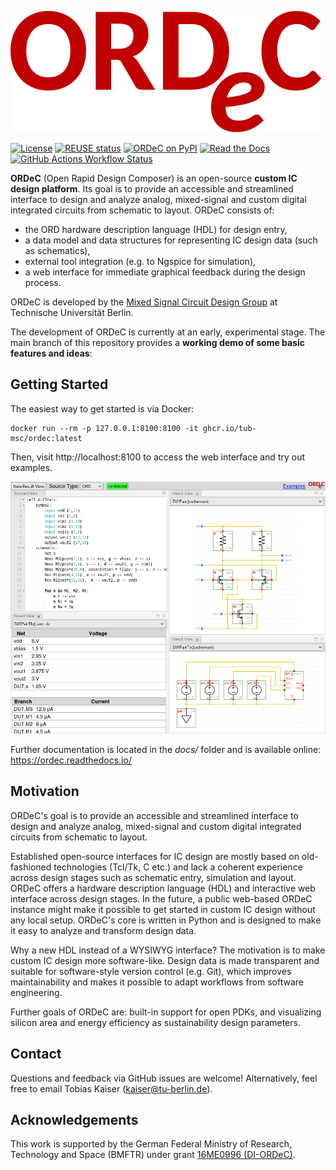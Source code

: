 ![ORDeC](docs/ordec_logo.svg)

[![License](https://img.shields.io/badge/License-Apache%202.0-blue.svg)](https://opensource.org/licenses/Apache-2.0)
[![REUSE status](https://api.reuse.software/badge/github.com/tub-msc/ordec)](https://api.reuse.software/info/github.com/tub-msc/ordec)
[![ORDeC on PyPI](https://img.shields.io/pypi/v/ordec.svg)](https://pypi.python.org/pypi/ordec)
[![Read the Docs](https://img.shields.io/readthedocs/ordec)](https://ordec.readthedocs.io)
[![GitHub Actions Workflow Status](https://img.shields.io/github/actions/workflow/status/tub-msc/ordec/tests.yaml?label=tests)](https://github.com/tub-msc/ordec/actions/workflows/tests.yaml)

**ORDeC** (Open Rapid Design Composer) is an open-source **custom IC design platform**. Its goal is to provide an accessible and streamlined interface to design and analyze analog, mixed-signal and custom digital integrated circuits from schematic to layout. ORDeC consists of:

- the ORD hardware description language (HDL) for design entry,
- a data model and data structures for representing IC design data (such as schematics),
- external tool integration (e.g. to Ngspice for simulation),
- a web interface for immediate graphical feedback during the design process.

ORDeC is developed by the [Mixed Signal Circuit Design Group](https://www.tu.berlin/msc) at Technische Universität Berlin. 

The development of ORDeC is currently at an early, experimental stage. The main branch of this repository provides a **working demo of some basic features and ideas**:

## Getting Started

The easiest way to get started is via Docker:

```
docker run --rm -p 127.0.0.1:8100:8100 -it ghcr.io/tub-msc/ordec:latest
```

Then, visit http://localhost:8100 to access the web interface and try out examples.

![Web interface screenshot](docs/screenshot_demo.png)

Further documentation is located in the *docs/* folder and is available online: https://ordec.readthedocs.io/

## Motivation

ORDeC's goal is to provide an accessible and streamlined interface to design and analyze analog, mixed-signal and custom digital integrated circuits from schematic to layout.

Established open-source interfaces for IC design are mostly based on old-fashioned technologies (Tcl/Tk, C etc.) and lack a coherent experience across design stages such as schematic entry, simulation and layout. ORDeC offers a hardware description language (HDL) and interactive web interface across design stages. In the future, a public web-based ORDeC instance might make it possible to get started in custom IC design without any local setup. ORDeC's core is written in Python and is designed to make it easy to analyze and transform design data.

Why a new HDL instead of a WYSIWYG interface? The motivation is to make custom IC design more software-like. Design data is made transparent and suitable for software-style version control (e.g. Git), which improves maintainability and makes it possible to adapt workflows from software engineering.

Further goals of ORDeC are: built-in support for open PDKs, and visualizing silicon area and energy efficiency as sustainability design parameters. 

## Contact

Questions and feedback via GitHub issues are welcome! Alternatively, feel free to email Tobias Kaiser (kaiser@tu-berlin.de).

## Acknowledgements

This work is supported by the German Federal Ministry of Research, Technology and Space (BMFTR) under grant [16ME0996 (DI-ORDeC)](https://www.elektronikforschung.de/projekte/di-ordec).
